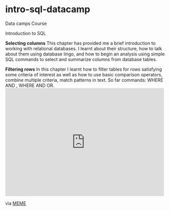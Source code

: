 # intro-sql-datacamp
Data camps Course

Introduction to SQL

</p><b>Selecting columns</b>
This chapter has provided me  a brief introduction to working with relational databases.
I learnt about their structure, how to talk about them using database lingo, and how to begin an analysis using simple SQL commands to select and summarize columns from database tables.

</p><b>Filtering rows</b>
In this chapter I learnt how to filter tables for rows satisfying some criteria of interest as well as how to use basic comparison operators, combine multiple criteria, match patterns in text.
So far commands: WHERE AND , WHERE AND OR.


<iframe src="https://me.me/embed/i/8d75b581346f47518092790782d534b3" width="500" height="340" frameBorder="0" class="meme-embed" style="max-width:100%;margin:0 auto;" allowFullScreen></iframe><p>via <a href="https://me.me">MEME</a></p>
